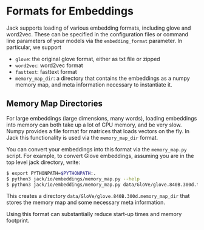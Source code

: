# Formats for Embeddings

Jack supports loading of various embedding formats, including glove and word2vec. These can be specified in the 
configuration files or command line parameters of your models via the `embedding_format` parameter. In particular,
we support

* `glove`: the original glove format, either as txt file or zipped
* `word2vec`: word2vec format
* `fasttext`: fasttext format
* `memory_map_dir`: a directory that contains the embeddings as a numpy memory map, and meta information necessary to
instantiate it. 

## Memory Map Directories
For large embeddings (large dimensions, many words), loading embeddings into memory can both take up a lot of 
CPU memory, and be very slow. Numpy provides a file format for matrices that loads vectors on the fly. In Jack
this functionality is used via the `memory_map_dir` format. 

You can convert your embeddings into this format via the `memory_map.py` script. For example, to convert Glove embeddings,
assuming you are in the top level jack directory, write:

```bash
$ export PYTHONPATH=$PYTHONPATH:.
$ python3 jack/io/embeddings/memory_map.py --help
$ python3 jack/io/embeddings/memory_map.py data/GloVe/glove.840B.300d.txt data/GloVe/glove.840B.300d.memory_map_dir
```

This creates a directory `data/GloVe/glove.840B.300d.memory_map_dir` that stores the memory map and some necessary
meta information.

Using this format can substantially reduce start-up times and memory footprint.
